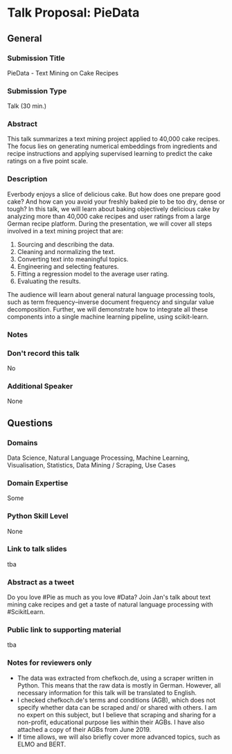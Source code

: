 # Talk Proposal: PieData

## General

### Submission Title

PieData - Text Mining on Cake Recipes

### Submission Type

Talk (30 min.)

### Abstract

This talk summarizes a text mining project applied to 40,000 cake recipes. The focus lies on generating numerical embeddings from ingredients and recipe instructions and applying supervised learning to predict the cake ratings on a five point scale.

### Description

Everbody enjoys a slice of delicious cake. But how does one prepare good cake? And how can you avoid your freshly baked pie to be too dry, dense or tough? In this talk, we will learn about baking objectively delicious cake by analyzing more than 40,000 cake recipes and user ratings from a large German recipe platform. During the presentation, we will cover all steps involved in a text mining project that are:

1. Sourcing and describing the data.  
2. Cleaning and normalizing the text.  
3. Converting text into meaningful topics.  
4. Engineering and selecting features.  
5. Fitting a regression model to the average user rating.  
6. Evaluating the results.

The audience will learn about general natural language processing tools, such as term frequency–inverse document frequency and singular value decomposition. Further, we will demonstrate how to integrate all these components into a single machine learning pipeline, using scikit-learn.

### Notes



### Don't record this talk

No

### Additional Speaker

None

## Questions

### Domains

Data Science, Natural Language Processing, Machine Learning, Visualisation, Statistics, Data Mining / Scraping, Use Cases

### Domain Expertise

Some

### Python Skill Level

None

### Link to talk slides

tba

### Abstract as a tweet

Do you love #Pie as much as you love #Data? Join Jan's talk about text mining cake recipes and get a taste of natural language processing with #ScikitLearn.

### Public link to supporting material

tba

### Notes for reviewers only

- The data was extracted from chefkoch.de, using a scraper written in Python. This means that the raw data is mostly in German. However, all necessary information for this talk will be translated to English.
- I checked chefkoch.de's terms and conditions (AGB), which does not specify whether data can be scraped and/ or shared with others. I am no expert on this subject, but I believe that scraping and sharing for a non-profit, educational purpose lies within their AGBs. I have also attached a copy of their AGBs from June 2019.
- If time allows, we will also briefly cover more advanced topics, such as ELMO and BERT.

